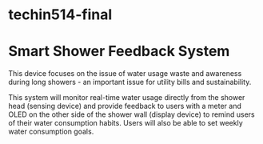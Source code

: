 # techin514-final
# Smart Shower Feedback System

This device focuses on the issue of water usage waste and awareness during long showers - an important issue for utility bills and sustainability.

This system will monitor real-time water usage directly from the shower head (sensing device) and provide feedback to users with a meter and OLED on the other side of the shower wall (display device) to remind users of their water consumption habits. Users will also be able to set weekly water consumption goals.

